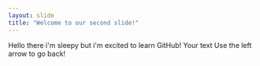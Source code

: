 ```yaml
---
layout: slide
title: "Welcome to our second slide!"
---
```


Hello there i'm sleepy but i'm excited to learn GitHub!
Your text
Use the left arrow to go back!
